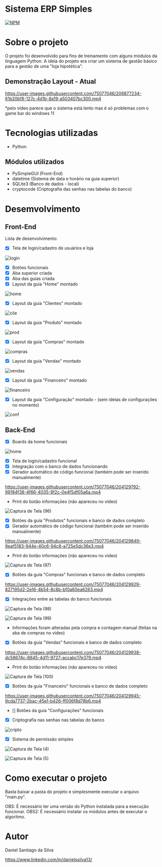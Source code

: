 # Sistema ERP Simples
[![NPM](https://img.shields.io/npm/l/react)](https://github.com/DanSantiago/Sistema-Loja-Completo/blob/main/LICENCE) 

# Sobre o projeto

O projeto foi desenvolvido para fins de treinamento com alguns módulos da linguagem Python. A ideia do projeto era criar um sistema de gestão básico para a gestão de uma "loja hipotética".  


## Demonstração Layout - Atual 

https://user-images.githubusercontent.com/75077046/206877234-61b20bf8-127c-4d1b-8a19-a503407bc300.mp4

*pelo vídeo parece que o sistema está lento mas é só problemas com o game bar do windows 11

# Tecnologias utilizadas
- Python

## Módulos utilizados
- PySimpleGUI (Front-End)
- datetime (Sistema de data e horário na guia superior)
- SQLite3 (Banco de dados - local)
- cryptocode (Criptografia das senhas nas tabelas do banco)

# Desemvolvimento

## Front-End

Lista de desenvolvimento:

- [x] Tela de login/cadastro de usuários e loja

![login](https://user-images.githubusercontent.com/75077046/212472260-380cb902-9a02-4646-8976-04a0f66f59ff.png)

- [x] Botôes funcionais
- [x] Aba superior criada
- [x] Aba das guias criada
- [x] Layout da guia "Home" montado

![home](https://user-images.githubusercontent.com/75077046/212472271-221e56b3-9be7-4415-90a8-828afbf7ae02.png)

- [x] Layout da guia "Clientes" montado

![clie](https://user-images.githubusercontent.com/75077046/212472276-ef6c452c-abe7-4e10-9bf4-a518ae15cc8e.png)

- [x] Layout da guia "Produto" montado

![prod](https://user-images.githubusercontent.com/75077046/212472285-8b8202d8-66de-4a14-a6bd-911c88727963.png)

- [x] Layout da guia "Compras" montado

![compras](https://user-images.githubusercontent.com/75077046/212472291-97c11980-9127-4916-a7f6-d8eb3aad8785.png)

- [x] Layout da guia "Vendas" montado

![vendas](https://user-images.githubusercontent.com/75077046/212472294-6a67cf2d-29c4-489c-ac30-86e8fe10b867.png)

- [x] Layout da guia "Financeiro" montado

![financeiro](https://user-images.githubusercontent.com/75077046/212472304-b33e7ac8-855a-4cc2-80b5-0293214c31df.png)

- [x] Layout da guia "Configuração" montado - (sem ideias de configurações no momento)

![conf](https://user-images.githubusercontent.com/75077046/212472311-bbb52d20-82e3-45cb-aeb4-1a9eda8771a2.png)

## Back-End

- [x] Boards da home funcionais

![home](https://user-images.githubusercontent.com/75077046/212472271-221e56b3-9be7-4415-90a8-828afbf7ae02.png)

- [x] Tela de login/cadastro funcional
- [x] Integração com o banco de dados funcionando
- [x] Gerador automático de código funcional (também pode ser inserido manualmente)

https://user-images.githubusercontent.com/75077046/204129792-99184f38-4f66-4035-9f2c-0e4f5df05a6a.mp4

- Print do botão informações (não apareceu no vídeo)

![Captura de Tela (96)](https://user-images.githubusercontent.com/75077046/204129798-fa0dc634-937c-47f9-98cd-3207af322646.png)

- [x] Botões da guia "Produtos" funcionais e banco de dados completo
- [x] Gerador automático de código funcional (também pode ser inserido manualmente)

https://user-images.githubusercontent.com/75077046/204129849-9eaf5183-944e-40c6-94c8-a725e5dc36e3.mp4

- Print do botão informações (não apareceu no vídeo)

![Captura de Tela (97)](https://user-images.githubusercontent.com/75077046/204129862-e0a4e71a-fb3d-4467-8d5a-013d22397225.png)

- [x] Botões da guia "Compras" funcionais e banco de dados completo

https://user-images.githubusercontent.com/75077046/204129929-827195d2-2e16-4b54-8c8b-bf0a60ea6263.mp4

- [x] Integrações entre as tabelas do banco funcionais

![Captura de Tela (98)](https://user-images.githubusercontent.com/75077046/204129976-9a5b447f-5447-4204-85c6-c84c46410e3e.png)

![Captura de Tela (99)](https://user-images.githubusercontent.com/75077046/204129980-b0e4039d-4101-4754-90bd-70a4f40372e4.png)

* Informações foram alteradas pela compra e contagem manual (feitas na aba de compras no vídeo)

- [x] Botões da guia "Vendas" funcionais e banco de dados completo

https://user-images.githubusercontent.com/75077046/204129938-dc58674c-8845-4d11-9727-accabc17e379.mp4

- Print do botão informações (não apareceu no vídeo)

![Captura de Tela (100)](https://user-images.githubusercontent.com/75077046/204130005-042c394d-f0ca-463b-8f29-1aa98e3699eb.png)


- [x] Botões da guia "Financeiro" funcionais e banco de dados completo

https://user-images.githubusercontent.com/75077046/204129945-9cda7737-2bac-45e1-b426-ff006f8d78b6.mp4

- [] Botões da guia "Configurações" funcionais

- [x] Criptografia nas senhas nas tabelas do banco

![cripto](https://user-images.githubusercontent.com/75077046/208319576-6218253e-273b-4fe9-9af5-dff752b0a987.png)

- [x] Sistema de permissão simples 

![Captura de Tela (4)](https://user-images.githubusercontent.com/75077046/208319614-dff9d71c-8b72-4cbf-8cf9-9ed8ae303a8b.png)

![Captura de Tela (5)](https://user-images.githubusercontent.com/75077046/208319636-5493030f-7955-4e65-b96e-179e2268e551.png)

# Como executar o projeto

Basta baixar a pasta do projeto e simplesmente executar o arquivo "main.py".

OBS: É necessário ter uma versão do Python instalada para a execução funcionar.
OBS2: É necessário instalar os módulos antes de executar o algoritmo.

# Autor

Daniel Santiago da Silva

https://www.linkedin.com/in/danielssilva13/
